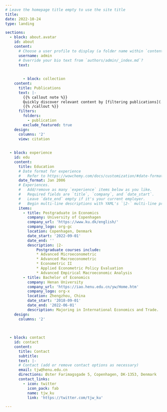 ```yaml
---
# Leave the homepage title empty to use the site title
title:
date: 2022-10-24
type: landing

sections:
  - block: about.avatar
    id: about
    content:
      # Choose a user profile to display (a folder name within `content/authors/`)
      username: admin
      # Override your bio text from `authors/admin/_index.md`?
      text:
      
      
        - block: collection
    content:
      title: Publications
      text: |-
        {{% callout note %}}
        Quickly discover relevant content by [filtering publications](./publication/).
        {{% /callout %}}
      filters:
        folders:
          - publication
        exclude_featured: true
    design:
      columns: '2'
      view: citation
      
      
  - block: experience
    id: edu
    content:
      title: Education
      # Date format for experience
      #   Refer to https://wowchemy.com/docs/customization/#date-format
      date_format: Jan 2006
      # Experiences.
      #   Add/remove as many `experience` items below as you like.
      #   Required fields are `title`, `company`, and `date_start`.
      #   Leave `date_end` empty if it's your current employer.
      #   Begin multi-line descriptions with YAML's `|2-` multi-line prefix.
      items:
        - title: Postgraduate in Economics
          company: University of Copenhagen
          company_url: 'https://www.ku.dk/english/'
          company_logo: org-gc
          location: Copenhagen, Denmark
          date_start: '2022-09-01'
          date_end: ''
          description: |2-
              Postgraduate courses include:
              * Advanced Microeconometric
              * Advanced Macroeconometric
              * Econometric II
              * Applied Econometric Policy Evaluation
              * Advanced Empirical Macroeconomic Analysis
        - title: Bachelor of Economics
          company: Henan University
          company_url: 'https://iao.henu.edu.cn/yw/Home.htm'
          company_logo: org-x
          location: Zhengzhou, China
          date_start: '2018-09-01'
          date_end: '2022-06-01'
          description: Majoring in International Economics and Trade.
    design:
      columns: '2'
      
      
      
  - block: contact
    id: contact
    content:
      title: Contact
      subtitle:
      text: |-
      # Contact (add or remove contact options as necessary)
      email: tjw@henu.edu.cn
      directions: Øster Farimagsgade 5, Copenhagen, DK-1353, Denmark
      contact_links:
        - icon: twitter
          icon_pack: fab
          name: tjw_ku
          link: 'https://twitter.com/tjw_ku'

---
```

